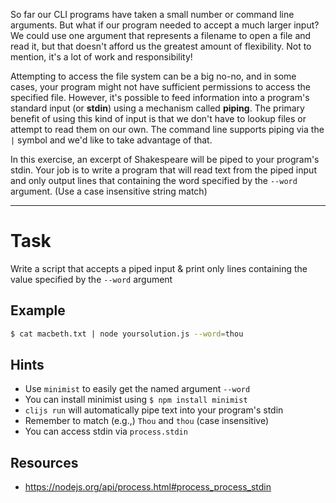So far our CLI programs have taken a small number or command line arguments. But
what if our program needed to accept a much larger input? We could use one
argument that represents a filename to open a file and read it, but that doesn't
afford us the greatest amount of flexibility. Not to mention, it's a lot of work
and responsibility!

Attempting to access the file system can be a big no-no, and in some cases, your
program might not have sufficient permissions to access the specified file.
However, it's possible to feed information into a program's standard input (or
**stdin**) using a mechanism called **piping**. The primary benefit of using
this kind of input is that we don't have to lookup files or attempt to read them
on our own. The command line supports piping via the `|` symbol and we'd like to
take advantage of that.

In this exercise, an excerpt of Shakespeare will be piped to your program's
stdin. Your job is to write a program that will read text from the piped input
and only output lines that containing the word specified by the `--word`
argument. (Use a case insensitive string match)

----

# Task

Write a script that accepts a piped input & print only lines containing the
value specified by the `--word` argument

## Example

```sh
$ cat macbeth.txt | node yoursolution.js --word=thou
```

## Hints
* Use `minimist` to easily get the named argument `--word`
* You can install minimist using `$ npm install minimist`
* `clijs run` will automatically pipe text into your program's stdin
* Remember to match (e.g.,) `Thou` and `thou` (case insensitive)
* You can access stdin via `process.stdin`

## Resources
* https://nodejs.org/api/process.html#process_process_stdin
